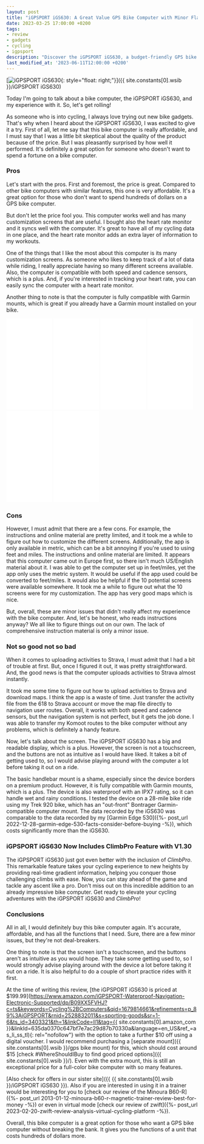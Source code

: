 ```yaml
---
layout: post
title: "iGPSPORT iGS630: A Great Value GPS Bike Computer with Minor Flaws"
date: 2023-03-25 17:00:00 +0200
tags:
- review
- gadgets
- cycling
- igpsport
description: "Discover the iGPSPORT iGS630, a budget-friendly GPS bike computer with impressive features and a few drawbacks. Read our in-depth review now."
last_modified_at: '2023-06-11T12:00:00 +0200'
---
```


[![iGPSPORT iGS630](https://m.media-amazon.com/images/I/61WFJB1eXfL._AC_SX679_.jpg){: style="float: right;"}]({{ site.constants[0].wsib }}/iGPSPORT iGS630)

Today I'm going to talk about a bike computer, the iGPSPORT iGS630, and my experience with it. So, let's get rolling!

As someone who is into cycling, I always love trying out new bike gadgets. That's why when I heard about the iGPSPORT iGS630, I was excited to give it a try. First of all, let me say that this bike computer is really affordable, and I must say that I was a little bit skeptical about the quality of the product because of the price. But I was pleasantly surprised by how well it performed. It's definitely a great option for someone who doesn't want to spend a fortune on a bike computer.

### Pros

Let's start with the pros. First and foremost, the price is great. Compared to other bike computers with similar features, this one is very affordable. It's a great option for those who don't want to spend hundreds of dollars on a GPS bike computer.

But don't let the price fool you. This computer works well and has many customization screens that are useful. I bought also the heart rate monitor and it syncs well with the computer. It's great to have all of my cycling data in one place, and the heart rate monitor adds an extra layer of information to my workouts.

One of the things that I like the most about this computer is its many customization screens. As someone who likes to keep track of a lot of data while riding, I really appreciate having so many different screens available. Also, the computer is compatible with both speed and cadence sensors, which is a plus. And, if you're interested in tracking your heart rate, you can easily sync the computer with a heart rate monitor.

Another thing to note is that the computer is fully compatible with Garmin mounts, which is great if you already have a Garmin mount installed on your bike.

<iframe sandbox="allow-popups allow-scripts allow-modals allow-forms allow-same-origin" style="width:120px;height:240px;" marginwidth="0" marginheight="0" scrolling="no" frameborder="0" src="//ws-na.amazon-adsystem.com/widgets/q?ServiceVersion=20070822&OneJS=1&Operation=GetAdHtml&MarketPlace=US&source=ss&ref=as_ss_li_til&ad_type=product_link&tracking_id={{ site.constants[0].amazon_com }}&language=en_US&marketplace=amazon&region=US&placement=B09XX5FVHJ&asins=B09XX5FVHJ&linkId=e2944192652a539e2235e93b197f2bc4&show_border=false&link_opens_in_new_window=true"></iframe>
<iframe sandbox="allow-popups allow-scripts allow-modals allow-forms allow-same-origin" style="width:120px;height:240px;" marginwidth="0" marginheight="0" scrolling="no" frameborder="0" src="//ws-eu.amazon-adsystem.com/widgets/q?ServiceVersion=20070822&OneJS=1&Operation=GetAdHtml&MarketPlace=GB&source=ss&ref=as_ss_li_til&ad_type=product_link&tracking_id={{ site.constants[0].amazon_uk }}&language=en_GB&marketplace=amazon&region=GB&placement=B09XX5FVHJ&asins=B09XX5FVHJ&linkId=8e46911618aa6585d566d30de9831efa&show_border=false&link_opens_in_new_window=true"></iframe>
<iframe sandbox="allow-popups allow-scripts allow-modals allow-forms allow-same-origin" style="width:120px;height:240px;" marginwidth="0" marginheight="0" scrolling="no" frameborder="0" src="//ws-eu.amazon-adsystem.com/widgets/q?ServiceVersion=20070822&OneJS=1&Operation=GetAdHtml&MarketPlace=DE&source=ss&ref=as_ss_li_til&ad_type=product_link&tracking_id={{ site.constants[0].amazon_de }}&language=de_DE&marketplace=amazon&region=DE&placement=B09XX5FVHJ&asins=B09XX5FVHJ&linkId=93db1e98db32673248af289a3ec385f2&show_border=false&link_opens_in_new_window=true"></iframe>
<iframe sandbox="allow-popups allow-scripts allow-modals allow-forms allow-same-origin" style="width:120px;height:240px;" marginwidth="0" marginheight="0" scrolling="no" frameborder="0" src="//ws-eu.amazon-adsystem.com/widgets/q?ServiceVersion=20070822&OneJS=1&Operation=GetAdHtml&MarketPlace=FR&source=ss&ref=as_ss_li_til&ad_type=product_link&tracking_id={{ site.constants[0].amazon_es }}&marketplace=amazon&region=ES&placement=B09XX5FVHJ&asins=B09XX5FVHJ&linkId=a3a141b54f2ae3dd847eb7b2de87d2b3&show_border=false&link_opens_in_new_window=true"></iframe>
<iframe sandbox="allow-popups allow-scripts allow-modals allow-forms allow-same-origin" style="width:120px;height:240px;" marginwidth="0" marginheight="0" scrolling="no" frameborder="0" src="//ws-eu.amazon-adsystem.com/widgets/q?ServiceVersion=20070822&OneJS=1&Operation=GetAdHtml&MarketPlace=FR&source=ss&ref=as_ss_li_til&ad_type=product_link&tracking_id={{ site.constants[0].amazon_fr }}&marketplace=amazon&region=FR&placement=B09XX5FVHJ&asins=B09XX5FVHJ&linkId=a3a141b54f2ae3dd847eb7b2de87d2b3&show_border=false&link_opens_in_new_window=true"></iframe>
<iframe sandbox="allow-popups allow-scripts allow-modals allow-forms allow-same-origin" style="width:120px;height:240px;" marginwidth="0" marginheight="0" scrolling="no" frameborder="0" src="//rcm-eu.amazon-adsystem.com/widgets/q?ServiceVersion=20070822&OneJS=1&Operation=GetAdHtml&MarketPlace=FR&source=ss&ref=as_ss_li_til&ad_type=product_link&tracking_id={{ site.constants[0].amazon_it }}&marketplace=amazon&region=IT&placement=B09XX5FVHJ&asins=B09XX5FVHJ&linkId=a3a141b54f2ae3dd847eb7b2de87d2b3&show_border=false&link_opens_in_new_window=true"></iframe>

### Cons

However, I must admit that there are a few cons. For example, the instructions and online material are pretty limited, and it took me a while to figure out how to customize the different screens. Additionally, the app is only available in metric, which can be a bit annoying if you're used to using feet and miles. The instructions and online material are limited. It appears that this computer came out in Europe first, so there isn't much US/English material about it. I was able to get the computer set up in feet/miles, yet the app only uses the metric system. It would be useful if the app used could be converted to feet/miles. It would also be helpful if the 10 potential screens were available somewhere. It took me a while to figure out what the 10 screens were for my customization. The app has very good maps which is nice.

But, overall, these are minor issues that didn't really affect my experience with the bike computer. And, let's be honest, who reads instructions anyway? We all like to figure things out on our own. The lack of comprehensive instruction material is only a minor issue.

### Not so good not so bad

When it comes to uploading activities to Strava, I must admit that I had a bit of trouble at first. But, once I figured it out, it was pretty straightforward. And, the good news is that the computer uploads activities to Strava almost instantly.

It took me some time to figure out how to upload activities to Strava and download maps. I think the app is a waste of time. Just transfer the activity file from the 618 to Strava account or move the map file directly to navigation user routes. Overall, it works with both speed and cadence sensors, but the navigation system is not perfect, but it gets the job done. I was able to transfer my Komoot routes to the bike computer without any problems, which is definitely a handy feature.

Now, let's talk about the screen. The iGPSPORT iGS630 has a big and readable display, which is a plus. However, the screen is not a touchscreen, and the buttons are not as intuitive as I would have liked. It takes a bit of getting used to, so I would advise playing around with the computer a lot before taking it out on a ride.

The basic handlebar mount is a shame, especially since the device borders on a premium product. However, it is fully compatible with Garmin mounts, which is a plus. The device is also waterproof with an IPX7 rating, so it can handle wet and rainy conditions. I tested the device on a 28-mile bike ride using my Trek 920 bike, which has an "out-front" Bontrager Garmin-compatible computer mount. The data recorded by the iGS630 was comparable to the data recorded by my [Garmin Edge 530]({%- post_url 2022-12-28-garmin-edge-530-facts-consider-before-buying -%}), which costs significantly more than the iGS630.

### iGPSPORT iGS630 Now Includes ClimbPro Feature with V1.30

The iGPSPORT iGS630 just got even better with the inclusion of *ClimbPro*. This remarkable feature takes your cycling experience to new heights by providing real-time gradient information, helping you conquer those challenging climbs with ease. Now, you can stay ahead of the game and tackle any ascent like a pro. Don't miss out on this incredible addition to an already impressive bike computer. Get ready to elevate your cycling adventures with the iGPSPORT iGS630 and *ClimbPro*!

### Conclusions

All in all, I would definitely buy this bike computer again. It's accurate, affordable, and has all the functions that I need. Sure, there are a few minor issues, but they're not deal-breakers.

One thing to note is that the screen isn't a touchscreen, and the buttons aren't as intuitive as you would hope. They take some getting used to, so I would strongly advise playing around with the device a lot before taking it out on a ride. It is also helpful to do a couple of short practice rides with it first.

At the time of writing this review, [the iGPSPORT iGS630 is priced at $199.99](https://www.amazon.com/iGPSPORT-Waterproof-Navigation-Electronic-Supported/dp/B09XX5FVHJ?c=ts&keywords=Cycling%2BComputers&qid=1679814661&refinements=p_89%3AiGPSPORT&rnid=2528832011&s=sporting-goods&sr=1-6&ts_id=3403321&th=1&linkCode=ll1&tag={{ site.constants[0].amazon_com }}&linkId=635da0370c647bf7e7ac29d87b70330a&language=en_US&ref_=as_li_ss_tl){: rel="nofollow"} with the option to take a further $10 off using a digital voucher. I would recommend purchasing a [separate mount]({{ site.constants[0].wsib }}/gps bike mount) for this, which should cost around $15 [check #WhereShouldIBuy to find good priced options]({{ site.constants[0].wsib }}/). Even with the extra mount, this is still an exceptional price for a full-color bike computer with so many features.

[Also check for offers in our sister site]({{ {{ site.constants[0].wsib }}/iGPSPORT iGS630 }}). Also if you are interested in using it in a trainer would be interesting for you to [check our review of the Minoura B60-R]({%- post_url 2013-01-12-minoura-b60-r-magnetic-trainer-review-best-for-money -%}) or even in virtual mode [check our review of zwift]({%- post_url 2023-02-20-zwift-review-analysis-virtual-cycling-platform -%}).

Overall, this bike computer is a great option for those who want a GPS bike computer without breaking the bank. It gives you the functions of a unit that costs hundreds of dollars more.
